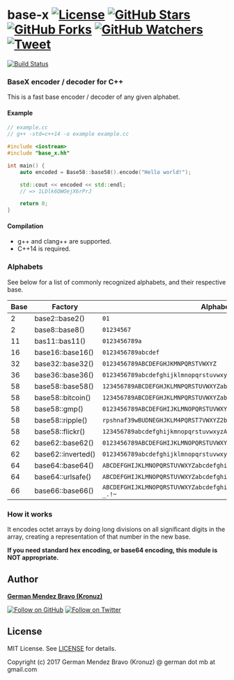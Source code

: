 ﻿# base-x [![License][license-img]][license-url] [![GitHub Stars][stars-img]][stars-url] [![GitHub Forks][forks-img]][forks-url] [![GitHub Watchers][watchers-img]][watchers-url] [![Tweet][tweet-img]][tweet-url]

[![Build Status](https://travis-ci.org/Kronuz/base-x.svg?branch=master)](https://travis-ci.org/Kronuz/base-x)


### BaseX encoder / decoder for C++

This is a fast base encoder / decoder of any given alphabet.


#### Example

``` cpp
// example.cc
// g++ -std=c++14 -o example example.cc

#include <iostream>
#include "base_x.hh"

int main() {
    auto encoded = Base58::base58().encode("Hello world!");

    std::cout << encoded << std::endl;
    // => 1LDlk6QWOejX6rPrJ

    return 0;
}
```


#### Compilation

* g++ and clang++ are supported.
* C++14 is required.


### Alphabets

See below for a list of commonly recognized alphabets, and their respective base.

Base | Factory             | Alphabet
-----|---------------------|-------------
   2 | base2::base2()      | `01`
   2 | base8::base8()      | `01234567`
  11 | bas11::bas11()      | `0123456789a`
  16 | base16::base16()    | `0123456789abcdef`
  32 | base32::base32()    | `0123456789ABCDEFGHJKMNPQRSTVWXYZ`
  36 | base36::base36()    | `0123456789abcdefghijklmnopqrstuvwxyz`
  58 | base58::base58()    | `123456789ABCDEFGHJKLMNPQRSTUVWXYZabcdefghijkmnopqrstuvwxyz`
  58 | base58::bitcoin()   | `123456789ABCDEFGHJKLMNPQRSTUVWXYZabcdefghijkmnopqrstuvwxyz`
  58 | base58::gmp()       | `0123456789ABCDEFGHIJKLMNOPQRSTUVWXYZabcdefghijklmnopqrstuv`
  58 | base58::ripple()    | `rpshnaf39wBUDNEGHJKLM4PQRST7VWXYZ2bcdeCg65jkm8oFqi1tuvAxyz`
  58 | base58::flickr()    | `123456789abcdefghijkmnopqrstuvwxyzABCDEFGHJKLMNPQRSTUVWXYZ`
  62 | base62::base62()    | `0123456789ABCDEFGHIJKLMNOPQRSTUVWXYZabcdefghijklmnopqrstuvwxyz`
  62 | base62::inverted()  | `0123456789abcdefghijklmnopqrstuvwxyzABCDEFGHIJKLMNOPQRSTUVWXYZ`
  64 | base64::base64()    | `ABCDEFGHIJKLMNOPQRSTUVWXYZabcdefghijklmnopqrstuvwxyz0123456789+/`
  64 | base64::urlsafe()   | `ABCDEFGHIJKLMNOPQRSTUVWXYZabcdefghijklmnopqrstuvwxyz0123456789-_`
  66 | base66::base66()    | `ABCDEFGHIJKLMNOPQRSTUVWXYZabcdefghijklmnopqrstuvwxyz0123456789-_.!~`


### How it works

It encodes octet arrays by doing long divisions on all significant digits in the
array, creating a representation of that number in the new base.

**If you need standard hex encoding, or base64 encoding, this module is NOT
appropriate.**


## Author
[**German Mendez Bravo (Kronuz)**](https://kronuz.io/)

[![Follow on GitHub][github-follow-img]][github-follow-url]
[![Follow on Twitter][twitter-follow-img]][twitter-follow-url]


## License

MIT License. See [LICENSE](LICENSE) for details.

Copyright (c) 2017 German Mendez Bravo (Kronuz) @ german dot mb at gmail.com


[license-url]: https://github.com/Kronuz/base-x/blob/master/LICENSE
[license-img]: https://img.shields.io/github/license/Kronuz/base-x.svg
[stars-url]: https://github.com/Kronuz/base-x/stargazers
[stars-img]: https://img.shields.io/github/stars/Kronuz/base-x.svg?style=social&amp;label=Stars
[forks-url]: https://github.com/Kronuz/base-x/network/members
[forks-img]: https://img.shields.io/github/forks/Kronuz/base-x.svg?style=social&amp;label=Forks
[watchers-url]: https://github.com/Kronuz/base-x/watchers
[watchers-img]: https://img.shields.io/github/watchers/Kronuz/base-x.svg?style=social&amp;label=Watchers
[tweet-img]: https://img.shields.io/twitter/url/https/github.com/Kronuz/base-x.svg?style=social
[tweet-url]: https://twitter.com/intent/tweet?text=Base-X+encoding%2Fdecoding+for+modern+C%2B%2B+by+%40germbravo:&url=https%3A%2F%2Fgithub.com%2FKronuz%2Fbase-x
[github-follow-url]: https://github.com/Kronuz
[github-follow-img]: https://img.shields.io/github/followers/Kronuz.svg?style=social&label=Follow
[twitter-follow-url]: https://twitter.com/intent/follow?screen_name=germbravo
[twitter-follow-img]: https://img.shields.io/twitter/follow/germbravo.svg?style=social&label=Follow
